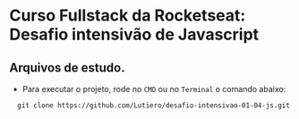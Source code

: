 # Curso Fullstack da Rocketseat: Desafio intensivão de Javascript

## Arquivos de estudo.

- Para executar o projeto, rode no `CMD` ou no `Terminal` o comando abaixo:

```shell
  git clone https://github.com/Lutiero/desafio-intensivao-01-04-js.git
```

